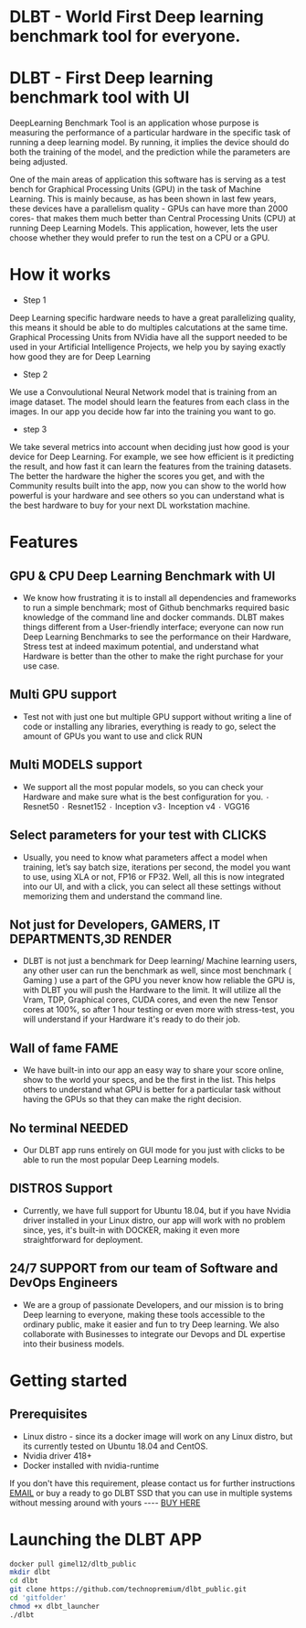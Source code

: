 # DLBT - World First Deep learning benchmark tool for everyone. 

# DLBT - First Deep learning benchmark tool with UI  

DeepLearning Benchmark Tool is an application whose purpose is measuring the performance of a particular hardware in the specific task of running a deep learning model. By running, it implies the device should do both the training of the model, and the prediction while the parameters are being adjusted.

One of the main areas of application this software has is serving as a test bench for Graphical Processing Units (GPU) in the task of Machine Learning. This is mainly because, as has been shown in last few years, these devices have a parallelism quality - GPUs can have more than 2000 cores- that makes them much better than Central Processing Units (CPU) at running Deep Learning Models. This application, however, lets the user choose whether they would prefer to run the test on a CPU or a GPU.

# How it works 

* Step 1

Deep Learning specific hardware needs to have a great parallelizing quality, this means it should be able to do multiples calcutations at the same time. Graphical Processing Units from NVidia have all the support needed to be used in your Artificial Intelligence Projects, we help you by saying exactly how good they are for Deep Learning

* Step 2 

We use a Convoulutional Neural Network model that is training from an image dataset. The model should learn the features from each class in the images. In our app you decide how far into the training you want to go.

* step 3

We take several metrics into account when deciding just how good is your device for Deep Learning. For example, we see how efficient is it predicting the result, and how fast it can learn the features from the training datasets. The better the hardware the higher the scores you get, and with the Community results built into the app, now you can show to the world how powerful is your hardware and see others so you can understand what is the best hardware to buy for your next DL workstation machine.

# Features 

## GPU & CPU Deep Learning Benchmark with UI

- We know how frustrating it is to install all dependencies and frameworks to run a simple benchmark; most of Github benchmarks required basic knowledge of the command line and docker commands. DLBT makes things different from a User-friendly interface; everyone can now run Deep Learning Benchmarks to see the performance on their Hardware, Stress test at indeed maximum potential, and understand what Hardware is better than the other to make the right purchase for your use case.

## Multi GPU support

- Test not with just one but multiple GPU support without writing a line of code or installing any libraries, everything is ready to go, select the amount of GPUs you want to use and click RUN

## Multi MODELS support

- We support all the most popular models, so you can check your Hardware and make sure what is the best configuration for you. ٠ Resnet50 ٠ Resnet152 ٠ Inception v3٠ Inception v4 ٠ VGG16

## Select parameters for your test with CLICKS

- Usually, you need to know what parameters affect a model when training, let’s say batch size, iterations per second, the model you want to use, using XLA or not, FP16 or FP32. Well, all this is now integrated into our UI, and with a click, you can select all these settings without memorizing them and understand the command line.

## Not just for Developers, GAMERS, IT DEPARTMENTS,3D RENDER

- DLBT is not just a benchmark for Deep learning/ Machine learning users, any other user can run the benchmark as well, since most benchmark ( Gaming ) use a part of the GPU you never know how reliable the GPU is, with DLBT you will push the Hardware to the limit. It will utilize all the Vram, TDP, Graphical cores, CUDA cores, and even the new Tensor cores at 100%, so after 1 hour testing or even more with stress-test, you will understand if your Hardware it's ready to do their job.

## Wall of fame FAME

- We have built-in into our app an easy way to share your score online, show to the world your specs, and be the first in the list. This helps others to understand what GPU is better for a particular task without having the GPUs so that they can make the right decision.

## No terminal NEEDED

- Our DLBT app runs entirely on GUI mode for you just with clicks to be able to run the most popular Deep Learning models.

## DISTROS Support

- Currently, we have full support for Ubuntu 18.04, but if you have Nvidia driver installed in your Linux distro, our app will work with no problem since, yes, it's built-in with DOCKER, making it even more straightforward for deployment.

## 24/7 SUPPORT from our team of Software and DevOps Engineers

- We are a group of passionate Developers, and our mission is to bring Deep learning to everyone, making these tools accessible to the ordinary public, make it easier and fun to try Deep learning. We also collaborate with Businesses to integrate our Devops and DL expertise into their business models.

# Getting started 

## Prerequisites 

* Linux distro - since its a docker image will work on any Linux distro, but its currently tested on Ubuntu 18.04 and CentOS. 
* Nvidia driver 418+ 
* Docker installed with nvidia-runtime 

If you don't have this requirement, please contact us for further instructions [EMAIL](support@technopremium.com) or buy a ready to go DLBT SSD that you can use in multiple systems without messing around with yours ---- [BUY HERE](https://maverick-tech.com/products/dlbt-ssd) 

# Launching the DLBT APP 

```bash 
docker pull gimel12/dltb_public
mkdir dlbt 
cd dlbt
git clone https://github.com/technopremium/dlbt_public.git
cd 'gitfolder'
chmod +x dlbt_launcher
./dlbt
```
